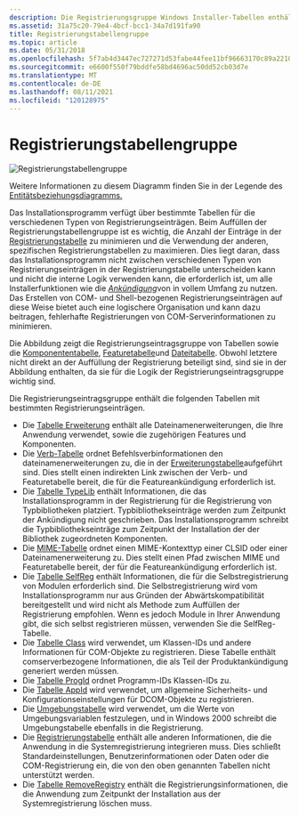 ```yaml
---
description: Die Registrierungsgruppe Windows Installer-Tabellen enthält Informationen zu Registrierungseinträgen.
ms.assetid: 31a75c20-79e4-4bcf-bcc1-34a7d191fa90
title: Registrierungstabellengruppe
ms.topic: article
ms.date: 05/31/2018
ms.openlocfilehash: 5f7ab4d3447ec727271d53fabe44fee11bf96663170c89a2210d80bb02bd8c7b
ms.sourcegitcommit: e6600f550f79bddfe58bd4696ac50dd52cb03d7e
ms.translationtype: MT
ms.contentlocale: de-DE
ms.lasthandoff: 08/11/2021
ms.locfileid: "120128975"
---
```

# <a name="registry-tables-group"></a>Registrierungstabellengruppe

![Registrierungstabellengruppe](images/registry.png)

Weitere Informationen zu diesem Diagramm finden Sie in der Legende des [Entitätsbeziehungsdiagramms.](entity-relationship-diagram-legend.md)

Das Installationsprogramm verfügt über bestimmte Tabellen für die verschiedenen Typen von Registrierungseinträgen. Beim Auffüllen der Registrierungstabellengruppe ist es wichtig, die Anzahl der Einträge in der [Registrierungstabelle](registry-table.md) zu minimieren und die Verwendung der anderen, spezifischen Registrierungstabellen zu maximieren. Dies liegt daran, dass das Installationsprogramm nicht zwischen verschiedenen Typen von Registrierungseinträgen in der Registrierungstabelle unterscheiden kann und nicht die interne Logik verwenden kann, die erforderlich ist, um alle Installerfunktionen wie die [*Ankündigung*](a-gly.md)von in vollem Umfang zu nutzen. Das Erstellen von COM- und Shell-bezogenen Registrierungseinträgen auf diese Weise bietet auch eine logischere Organisation und kann dazu beitragen, fehlerhafte Registrierungen von COM-Serverinformationen zu minimieren.

Die Abbildung zeigt die Registrierungseintragsgruppe von Tabellen sowie die [Komponententabelle](component-table.md), [Featuretabelle](feature-table.md)und [Dateitabelle](file-table.md). Obwohl letztere nicht direkt an der Auffüllung der Registrierung beteiligt sind, sind sie in der Abbildung enthalten, da sie für die Logik der Registrierungseintragsgruppe wichtig sind.

Die Registrierungseintragsgruppe enthält die folgenden Tabellen mit bestimmten Registrierungseinträgen.

-   Die [Tabelle Erweiterung](extension-table.md) enthält alle Dateinamenerweiterungen, die Ihre Anwendung verwendet, sowie die zugehörigen Features und Komponenten.
-   Die [Verb-Tabelle](verb-table.md) ordnet Befehlsverbinformationen den dateinamenerweiterungen zu, die in der [Erweiterungstabelle](extension-table.md)aufgeführt sind. Dies stellt einen indirekten Link zwischen der Verb- und Featuretabelle bereit, die für die Featureankündigung erforderlich ist.
-   Die [Tabelle TypeLib](typelib-table.md) enthält Informationen, die das Installationsprogramm in der Registrierung für die Registrierung von Typbibliotheken platziert. Typbibliothekseinträge werden zum Zeitpunkt der Ankündigung nicht geschrieben. Das Installationsprogramm schreibt die Typbibliothekseinträge zum Zeitpunkt der Installation der der Bibliothek zugeordneten Komponenten.
-   Die [MIME-Tabelle](mime-table.md) ordnet einen MIME-Kontexttyp einer CLSID oder einer Dateinamenerweiterung zu. Dies stellt einen Pfad zwischen MIME und Featuretabelle bereit, der für die Featureankündigung erforderlich ist.
-   Die [Tabelle SelfReg](selfreg-table.md) enthält Informationen, die für die Selbstregistrierung von Modulen erforderlich sind. Die Selbstregistrierung wird vom Installationsprogramm nur aus Gründen der Abwärtskompatibilität bereitgestellt und wird nicht als Methode zum Auffüllen der Registrierung empfohlen. Wenn es jedoch Module in Ihrer Anwendung gibt, die sich selbst registrieren müssen, verwenden Sie die SelfReg-Tabelle.
-   Die [Tabelle Class](class-table.md) wird verwendet, um Klassen-IDs und andere Informationen für COM-Objekte zu registrieren. Diese Tabelle enthält comserverbezogene Informationen, die als Teil der Produktankündigung generiert werden müssen.
-   Die [Tabelle ProgId](progid-table.md) ordnet Programm-IDs Klassen-IDs zu.
-   Die [Tabelle AppId](appid-table.md) wird verwendet, um allgemeine Sicherheits- und Konfigurationseinstellungen für DCOM-Objekte zu registrieren.
-   Die [Umgebungstabelle](environment-table.md) wird verwendet, um die Werte von Umgebungsvariablen festzulegen, und in Windows 2000 schreibt die Umgebungstabelle ebenfalls in die Registrierung.
-   Die [Registrierungstabelle](registry-table.md) enthält alle anderen Informationen, die die Anwendung in die Systemregistrierung integrieren muss. Dies schließt Standardeinstellungen, Benutzerinformationen oder Daten oder die COM-Registrierung ein, die von den oben genannten Tabellen nicht unterstützt werden.
-   Die [Tabelle RemoveRegistry](removeregistry-table.md) enthält die Registrierungsinformationen, die die Anwendung zum Zeitpunkt der Installation aus der Systemregistrierung löschen muss.

 

 



